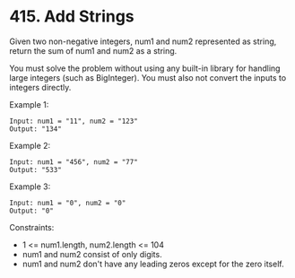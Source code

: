 # 415. Add Strings

Given two non-negative integers, num1 and num2 represented as string, return the sum of num1 and num2 as a string.

You must solve the problem without using any built-in library for handling large integers (such as BigInteger). You must also not convert the inputs to integers directly.

Example 1:

```
Input: num1 = "11", num2 = "123"
Output: "134"
```

Example 2:

```
Input: num1 = "456", num2 = "77"
Output: "533"
```

Example 3:

```
Input: num1 = "0", num2 = "0"
Output: "0"
```

Constraints:

- 1 <= num1.length, num2.length <= 104
- num1 and num2 consist of only digits.
- num1 and num2 don't have any leading zeros except for the zero itself.
